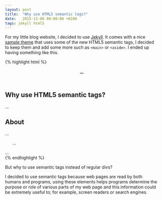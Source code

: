 ```yaml
---
layout: post
title:  "Why use HTML5 semantic tags?"
date:   2015-12-08 00:00:00 +0100
tags: jekyll html5
---
```

For my little blog website, I decided to use [Jekyll][jekyll]. It comes with a nice [sample theme][jekyll-new] that uses some of the new HTML5 semantic tags, I decided to keep them and add some more such as `<main>` or `<aside>`. I ended up having something like this.

{% highlight html %}
<body>
  <header class="site-header">
    <a class="site-title" href="/">...</a>
  </header>
  <div class="page-content">
    <main>
      <article>
        <h1>Why use HTML5 semantic tags?</h1>
        <p>...</p>
      </article>
    </main>
    <aside>
      <h2>About</h2>
      <p>...</p>
    </aside>
  </div>
  <footer class="site-footer">
    <ul class="site-tags">...</ul>
    <div class="license">...</div>
  </footer>
</body>
{% endhighlight %}

But why to use semantic tags instead of regular divs?

I decided to use semantic tags because web pages are read by both humans and programs, using these elements helps programs determine the purpose or role of various parts of my web page and this information could be extremely useful to; for example, screen readers or search engines.

[jekyll]: https://jekyllrb.com/
[jekyll-new]: https://github.com/jglovier/jekyll-new
